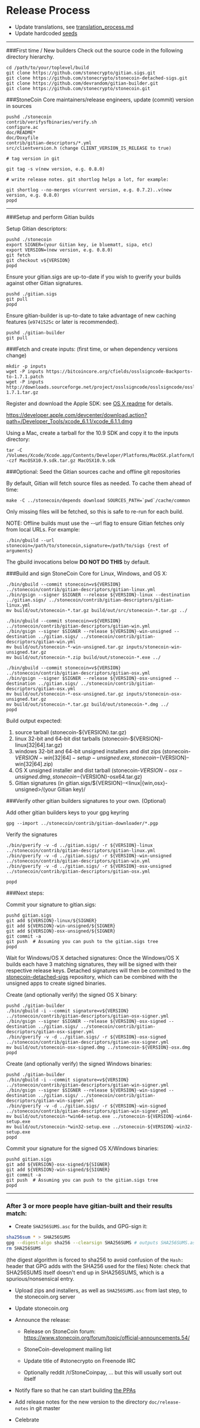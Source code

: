 Release Process
====================

* Update translations, see [translation_process.md](https://github.com/stonecrypto/stonecoin/blob/master/doc/translation_process.md#syncing-with-transifex)
* Update hardcoded [seeds](/contrib/seeds)

* * *

###First time / New builders
Check out the source code in the following directory hierarchy.

	cd /path/to/your/toplevel/build
	git clone https://github.com/stonecrypto/gitian.sigs.git
	git clone https://github.com/stonecrypto/stonecoin-detached-sigs.git
	git clone https://github.com/devrandom/gitian-builder.git
	git clone https://github.com/stonecrypto/stonecoin.git

###StoneCoin Core maintainers/release engineers, update (commit) version in sources

	pushd ./stonecoin
	contrib/verifysfbinaries/verify.sh
	configure.ac
	doc/README*
	doc/Doxyfile
	contrib/gitian-descriptors/*.yml
	src/clientversion.h (change CLIENT_VERSION_IS_RELEASE to true)

	# tag version in git

	git tag -s v(new version, e.g. 0.8.0)

	# write release notes. git shortlog helps a lot, for example:

	git shortlog --no-merges v(current version, e.g. 0.7.2)..v(new version, e.g. 0.8.0)
	popd

* * *

###Setup and perform Gitian builds

 Setup Gitian descriptors:

	pushd ./stonecoin
	export SIGNER=(your Gitian key, ie bluematt, sipa, etc)
	export VERSION=(new version, e.g. 0.8.0)
	git fetch
	git checkout v${VERSION}
	popd

  Ensure your gitian.sigs are up-to-date if you wish to gverify your builds against other Gitian signatures.

	pushd ./gitian.sigs
	git pull
	popd

  Ensure gitian-builder is up-to-date to take advantage of new caching features (`e9741525c` or later is recommended).

	pushd ./gitian-builder
	git pull

###Fetch and create inputs: (first time, or when dependency versions change)

	mkdir -p inputs
	wget -P inputs https://bitcoincore.org/cfields/osslsigncode-Backports-to-1.7.1.patch
	wget -P inputs http://downloads.sourceforge.net/project/osslsigncode/osslsigncode/osslsigncode-1.7.1.tar.gz

 Register and download the Apple SDK: see [OS X readme](README_osx.txt) for details.

 https://developer.apple.com/devcenter/download.action?path=/Developer_Tools/xcode_6.1.1/xcode_6.1.1.dmg

 Using a Mac, create a tarball for the 10.9 SDK and copy it to the inputs directory:

	tar -C /Volumes/Xcode/Xcode.app/Contents/Developer/Platforms/MacOSX.platform/Developer/SDKs/ -czf MacOSX10.9.sdk.tar.gz MacOSX10.9.sdk

###Optional: Seed the Gitian sources cache and offline git repositories

By default, Gitian will fetch source files as needed. To cache them ahead of time:

	make -C ../stonecoin/depends download SOURCES_PATH=`pwd`/cache/common

Only missing files will be fetched, so this is safe to re-run for each build.

NOTE: Offline builds must use the --url flag to ensure Gitian fetches only from local URLs. For example:
```
./bin/gbuild --url stonecoin=/path/to/stonecoin,signature=/path/to/sigs {rest of arguments}
```
The gbuild invocations below <b>DO NOT DO THIS</b> by default.

###Build and sign StoneCoin Core for Linux, Windows, and OS X:

	./bin/gbuild --commit stonecoin=v${VERSION} ../stonecoin/contrib/gitian-descriptors/gitian-linux.yml
	./bin/gsign --signer $SIGNER --release ${VERSION}-linux --destination ../gitian.sigs/ ../stonecoin/contrib/gitian-descriptors/gitian-linux.yml
	mv build/out/stonecoin-*.tar.gz build/out/src/stonecoin-*.tar.gz ../

	./bin/gbuild --commit stonecoin=v${VERSION} ../stonecoin/contrib/gitian-descriptors/gitian-win.yml
	./bin/gsign --signer $SIGNER --release ${VERSION}-win-unsigned --destination ../gitian.sigs/ ../stonecoin/contrib/gitian-descriptors/gitian-win.yml
	mv build/out/stonecoin-*-win-unsigned.tar.gz inputs/stonecoin-win-unsigned.tar.gz
	mv build/out/stonecoin-*.zip build/out/stonecoin-*.exe ../

	./bin/gbuild --commit stonecoin=v${VERSION} ../stonecoin/contrib/gitian-descriptors/gitian-osx.yml
	./bin/gsign --signer $SIGNER --release ${VERSION}-osx-unsigned --destination ../gitian.sigs/ ../stonecoin/contrib/gitian-descriptors/gitian-osx.yml
	mv build/out/stonecoin-*-osx-unsigned.tar.gz inputs/stonecoin-osx-unsigned.tar.gz
	mv build/out/stonecoin-*.tar.gz build/out/stonecoin-*.dmg ../
	popd

  Build output expected:

  1. source tarball (stonecoin-${VERSION}.tar.gz)
  2. linux 32-bit and 64-bit dist tarballs (stonecoin-${VERSION}-linux[32|64].tar.gz)
  3. windows 32-bit and 64-bit unsigned installers and dist zips (stonecoin-${VERSION}-win[32|64]-setup-unsigned.exe, stonecoin-${VERSION}-win[32|64].zip)
  4. OS X unsigned installer and dist tarball (stonecoin-${VERSION}-osx-unsigned.dmg, stonecoin-${VERSION}-osx64.tar.gz)
  5. Gitian signatures (in gitian.sigs/${VERSION}-<linux|{win,osx}-unsigned>/(your Gitian key)/

###Verify other gitian builders signatures to your own. (Optional)

  Add other gitian builders keys to your gpg keyring

	gpg --import ../stonecoin/contrib/gitian-downloader/*.pgp

  Verify the signatures

	./bin/gverify -v -d ../gitian.sigs/ -r ${VERSION}-linux ../stonecoin/contrib/gitian-descriptors/gitian-linux.yml
	./bin/gverify -v -d ../gitian.sigs/ -r ${VERSION}-win-unsigned ../stonecoin/contrib/gitian-descriptors/gitian-win.yml
	./bin/gverify -v -d ../gitian.sigs/ -r ${VERSION}-osx-unsigned ../stonecoin/contrib/gitian-descriptors/gitian-osx.yml

	popd

###Next steps:

Commit your signature to gitian.sigs:

	pushd gitian.sigs
	git add ${VERSION}-linux/${SIGNER}
	git add ${VERSION}-win-unsigned/${SIGNER}
	git add ${VERSION}-osx-unsigned/${SIGNER}
	git commit -a
	git push  # Assuming you can push to the gitian.sigs tree
	popd

  Wait for Windows/OS X detached signatures:
	Once the Windows/OS X builds each have 3 matching signatures, they will be signed with their respective release keys.
	Detached signatures will then be committed to the [stonecoin-detached-sigs](https://github.com/stonecrypto/stonecoin-detached-sigs) repository, which can be combined with the unsigned apps to create signed binaries.

  Create (and optionally verify) the signed OS X binary:

	pushd ./gitian-builder
	./bin/gbuild -i --commit signature=v${VERSION} ../stonecoin/contrib/gitian-descriptors/gitian-osx-signer.yml
	./bin/gsign --signer $SIGNER --release ${VERSION}-osx-signed --destination ../gitian.sigs/ ../stonecoin/contrib/gitian-descriptors/gitian-osx-signer.yml
	./bin/gverify -v -d ../gitian.sigs/ -r ${VERSION}-osx-signed ../stonecoin/contrib/gitian-descriptors/gitian-osx-signer.yml
	mv build/out/stonecoin-osx-signed.dmg ../stonecoin-${VERSION}-osx.dmg
	popd

  Create (and optionally verify) the signed Windows binaries:

	pushd ./gitian-builder
	./bin/gbuild -i --commit signature=v${VERSION} ../stonecoin/contrib/gitian-descriptors/gitian-win-signer.yml
	./bin/gsign --signer $SIGNER --release ${VERSION}-win-signed --destination ../gitian.sigs/ ../stonecoin/contrib/gitian-descriptors/gitian-win-signer.yml
	./bin/gverify -v -d ../gitian.sigs/ -r ${VERSION}-win-signed ../stonecoin/contrib/gitian-descriptors/gitian-win-signer.yml
	mv build/out/stonecoin-*win64-setup.exe ../stonecoin-${VERSION}-win64-setup.exe
	mv build/out/stonecoin-*win32-setup.exe ../stonecoin-${VERSION}-win32-setup.exe
	popd

Commit your signature for the signed OS X/Windows binaries:

	pushd gitian.sigs
	git add ${VERSION}-osx-signed/${SIGNER}
	git add ${VERSION}-win-signed/${SIGNER}
	git commit -a
	git push  # Assuming you can push to the gitian.sigs tree
	popd

-------------------------------------------------------------------------

### After 3 or more people have gitian-built and their results match:

- Create `SHA256SUMS.asc` for the builds, and GPG-sign it:
```bash
sha256sum * > SHA256SUMS
gpg --digest-algo sha256 --clearsign SHA256SUMS # outputs SHA256SUMS.asc
rm SHA256SUMS
```
(the digest algorithm is forced to sha256 to avoid confusion of the `Hash:` header that GPG adds with the SHA256 used for the files)
Note: check that SHA256SUMS itself doesn't end up in SHA256SUMS, which is a spurious/nonsensical entry.

- Upload zips and installers, as well as `SHA256SUMS.asc` from last step, to the stonecoin.org server

- Update stonecoin.org

- Announce the release:

  - Release on StoneCoin forum: https://www.stonecoin.org/forum/topic/official-announcements.54/

  - StoneCoin-development mailing list

  - Update title of #stonecrypto on Freenode IRC

  - Optionally reddit /r/StoneCoinpay, ... but this will usually sort out itself

- Notify flare so that he can start building [the PPAs](https://launchpad.net/~stonecoin.org/+archive/ubuntu/stonecoin)

- Add release notes for the new version to the directory `doc/release-notes` in git master

- Celebrate
